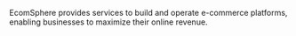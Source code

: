 EcomSphere provides services to build and operate e-commerce platforms, enabling businesses to maximize their online revenue.
